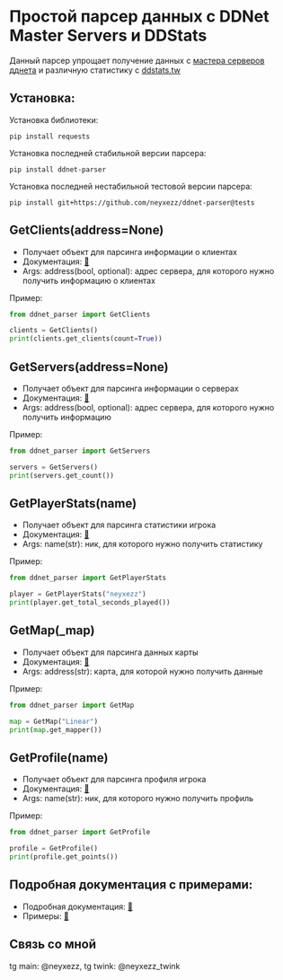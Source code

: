 # Простой парсер данных с DDNet Master Servers и DDStats

Данный парсер упрощает получение данных с [мастера серверов дднета](https://master1.ddnet.org/ddnet/15/servers.json) и различную статистику с [ddstats.tw](https://ddstats.tw/)

## Установка:
Установка библиотеки:
```
pip install requests
```
Установка последней стабильной версии парсера:
```
pip install ddnet-parser
```
Установка последней нестабильной тестовой версии парсера:
```
pip install git+https://github.com/neyxezz/ddnet-parser@tests
```

## GetClients(address=None)
*  Получает объект для парсинга информации о клиентах
*  Документация: [🙂](https://github.com/neyxezz/ddnet-parser/blob/main/docs/docs.md#%D0%BA%D0%BB%D0%B0%D1%81%D1%81-clientsparser)
*  Args: address(bool, optional): адрес сервера, для которого нужно получить информацию о клиентах

Пример:
```python
from ddnet_parser import GetClients

clients = GetClients()
print(clients.get_clients(count=True))
```
## GetServers(address=None)
*  Получает объект для парсинга информации о серверах
*  Документация: [🙂](https://github.com/neyxezz/ddnet-parser/blob/main/docs/docs.md#%D0%BA%D0%BB%D0%B0%D1%81%D1%81-serversparser)
*  Args: address(bool, optional): адрес сервера, для которого нужно получить информацию

Пример:
```python
from ddnet_parser import GetServers

servers = GetServers()
print(servers.get_count())
```
## GetPlayerStats(name)
*  Получает объект для парсинга статистики игрока
*  Документация: [🙂](https://github.com/neyxezz/ddnet-parser/blob/main/docs/docs.md#%D0%BA%D0%BB%D0%B0%D1%81%D1%81-playerstatsparser)
*  Args: name(str): ник, для которого нужно получить статистику

Пример:
```python
from ddnet_parser import GetPlayerStats

player = GetPlayerStats("neyxezz")
print(player.get_total_seconds_played())
```
## GetMap(_map)
* Получает объект для парсинга данных карты
*  Документация: [🙂](https://github.com/neyxezz/ddnet-parser/blob/main/docs/docs.md#%D0%BA%D0%BB%D0%B0%D1%81%D1%81-mapsparser)
*  Args: address(str): карта, для которой нужно получить данные

Пример:
```python
from ddnet_parser import GetMap

map = GetMap("Linear")
print(map.get_mapper())
```
## GetProfile(name)
*  Получает объект для парсинга профиля игрока
*  Документация: [🙂](https://github.com/neyxezz/ddnet-parser/blob/main/docs/docs.md#%D0%BA%D0%BB%D0%B0%D1%81%D1%81-profileparser)
*  Args: name(str): ник, для которого нужно получить профиль

Пример:
```python
from ddnet_parser import GetProfile

profile = GetProfile()
print(profile.get_points())
```
## Подробная документация с примерами:
*  Подробная документация: [🙂](docs/docs.md)
*  Примеры: [🙂](examples/examples.py)

## Связь со мной
tg main: @neyxezz, tg twink: @neyxezz_twink
